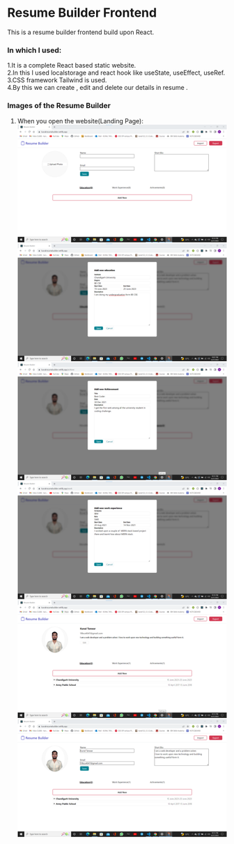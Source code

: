 # Resume Builder Frontend 
This is a resume builder frontend build upon React. 
### In which I used:
1.It is a complete React based static website.</br>
2.In this I used localstorage and react hook like useState, useEffect,
useRef.</br>
3.CSS framework Tailwind is used.</br>
4.By this we can create , edit and delete our details in resume . </br>

### Images of the Resume Builder

1. When you open the website(Landing Page):</br>
![](Project%20output%20images/Opening.png)
![](Project%20output%20images/addEducation.png)
![](Project%20output%20images/addAchieve.png)
![](Project%20output%20images/addWork.png)
![](Project%20output%20images/After%20adding%20user.png)
![](Project%20output%20images/userAdd.png)
